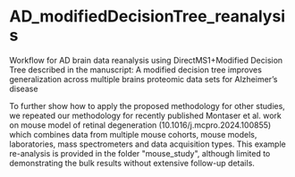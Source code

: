 # AD_modifiedDecisionTree_reanalysis
Workflow for AD brain data reanalysis using DirectMS1+Modified Decision Tree described in the manuscript: A modified decision tree improves generalization across multiple brains proteomic data sets for Alzheimer’s disease


To further show how to apply the proposed methodology for other studies, we repeated our methodology for recently published Montaser et al. work on mouse model of retinal degeneration (10.1016/j.mcpro.2024.100855) which combines data from multiple mouse cohorts, mouse models, laboratories, mass spectrometers and data acquisition types. This example re-analysis is provided in the folder "mouse_study", although limited to demonstrating the bulk results without extensive follow-up details.
